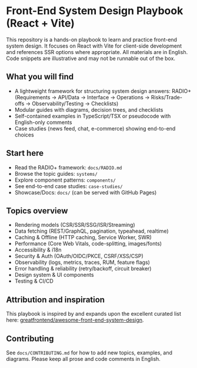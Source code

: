 # Front-End System Design Playbook (React + Vite)

This repository is a hands-on playbook to learn and practice front-end system design. It focuses on React with Vite for client-side development and references SSR options where appropriate. All materials are in English. Code snippets are illustrative and may not be runnable out of the box.

## What you will find
- A lightweight framework for structuring system design answers: RADIO+ (Requirements → API/Data → Interface → Operations → Risks/Trade-offs → Observability/Testing → Checklists)
- Modular guides with diagrams, decision trees, and checklists
- Self-contained examples in TypeScript/TSX or pseudocode with English-only comments
- Case studies (news feed, chat, e-commerce) showing end-to-end choices

## Start here
- Read the RADIO+ framework: `docs/RADIO.md`
- Browse the topic guides: `systems/`
- Explore component patterns: `components/`
- See end-to-end case studies: `case-studies/`
- Showcase/Docs: `docs/` (can be served with GitHub Pages)

## Topics overview
- Rendering models (CSR/SSR/SSG/ISR/Streaming)
- Data fetching (REST/GraphQL, pagination, typeahead, realtime)
- Caching & Offline (HTTP caching, Service Worker, SWR)
- Performance (Core Web Vitals, code-splitting, images/fonts)
- Accessibility & i18n
- Security & Auth (OAuth/OIDC/PKCE, CSRF/XSS/CSP)
- Observability (logs, metrics, traces, RUM, feature flags)
- Error handling & reliability (retry/backoff, circuit breaker)
- Design system & UI components
- Testing & CI/CD

## Attribution and inspiration
This playbook is inspired by and expands upon the excellent curated list here: [greatfrontend/awesome-front-end-system-design](https://github.com/greatfrontend/awesome-front-end-system-design?tab=readme-ov-file).

## Contributing
See `docs/CONTRIBUTING.md` for how to add new topics, examples, and diagrams. Please keep all prose and code comments in English.


